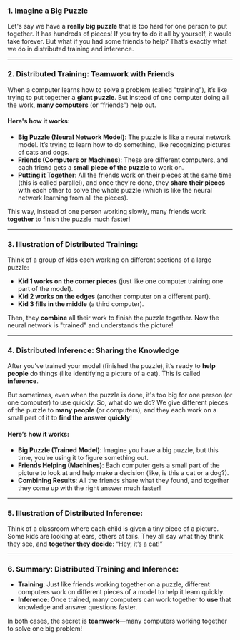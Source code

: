 
### 1. **Imagine a Big Puzzle**

Let's say we have a **really big puzzle** that is too hard for one person to put together. It has hundreds of pieces! If you try to do it all by yourself, it would take forever. But what if you had some friends to help? That’s exactly what we do in distributed training and inference.

---

### 2. **Distributed Training: Teamwork with Friends**

When a computer learns how to solve a problem (called "training"), it’s like trying to put together a **giant puzzle**. But instead of one computer doing all the work, **many computers** (or “friends”) help out.

#### Here's how it works:

- **Big Puzzle (Neural Network Model)**: The puzzle is like a neural network model. It’s trying to learn how to do something, like recognizing pictures of cats and dogs.
- **Friends (Computers or Machines)**: These are different computers, and each friend gets a **small piece of the puzzle** to work on.
- **Putting it Together**: All the friends work on their pieces at the same time (this is called parallel), and once they're done, they **share their pieces** with each other to solve the whole puzzle (which is like the neural network learning from all the pieces).

This way, instead of one person working slowly, many friends work **together** to finish the puzzle much faster!

---

### 3. **Illustration of Distributed Training:**

Think of a group of kids each working on different sections of a large puzzle:

- **Kid 1 works on the corner pieces** (just like one computer training one part of the model).
- **Kid 2 works on the edges** (another computer on a different part).
- **Kid 3 fills in the middle** (a third computer).

Then, they **combine** all their work to finish the puzzle together. Now the neural network is "trained" and understands the picture!

---

### 4. **Distributed Inference: Sharing the Knowledge**

After you’ve trained your model (finished the puzzle), it’s ready to **help people** do things (like identifying a picture of a cat). This is called **inference**.

But sometimes, even when the puzzle is done, it's too big for one person (or one computer) to use quickly. So, what do we do? We give different pieces of the puzzle to **many people** (or computers), and they each work on a small part of it to **find the answer quickly**!

#### Here’s how it works:
- **Big Puzzle (Trained Model)**: Imagine you have a big puzzle, but this time, you're using it to figure something out.
- **Friends Helping (Machines)**: Each computer gets a small part of the picture to look at and help make a decision (like, is this a cat or a dog?).
- **Combining Results**: All the friends share what they found, and together they come up with the right answer much faster!

---

### 5. **Illustration of Distributed Inference:**

Think of a classroom where each child is given a tiny piece of a picture. Some kids are looking at ears, others at tails. They all say what they think they see, and **together they decide**: “Hey, it’s a cat!”

---

### 6. **Summary: Distributed Training and Inference**:

- **Training**: Just like friends working together on a puzzle, different computers work on different pieces of a model to help it learn quickly.
- **Inference**: Once trained, many computers can work together to **use** that knowledge and answer questions faster.

In both cases, the secret is **teamwork**—many computers working together to solve one big problem!
